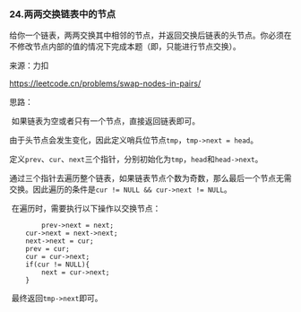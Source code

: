 ### 24.两两交换链表中的节点

​		给你一个链表，两两交换其中相邻的节点，并返回交换后链表的头节点。你必须在不修改节点内部的值的情况下完成本题（即，只能进行节点交换）。

来源：力扣

https://leetcode.cn/problems/swap-nodes-in-pairs/





思路：

​		如果链表为空或者只有一个节点，直接返回链表即可。

​		由于头节点会发生变化，因此定义哨兵位节点`tmp`，`tmp->next = head`。

​		定义`prev`、`cur`、`next`三个指针，分别初始化为`tmp`，`head`和`head->next`。

​		通过三个指针去遍历整个链表，如果链表节点个数为奇数，那么最后一个节点无需交换。因此遍历的条件是`cur != NULL && cur->next != NULL`。

​		在遍历时，需要执行以下操作以交换节点：

			prev->next = next;
	    cur->next = next->next;
	    next->next = cur;
	    prev = cur;
	    cur = cur->next;
	    if(cur != NULL){
	        next = cur->next;
	    }

​			最终返回`tmp->next`即可。